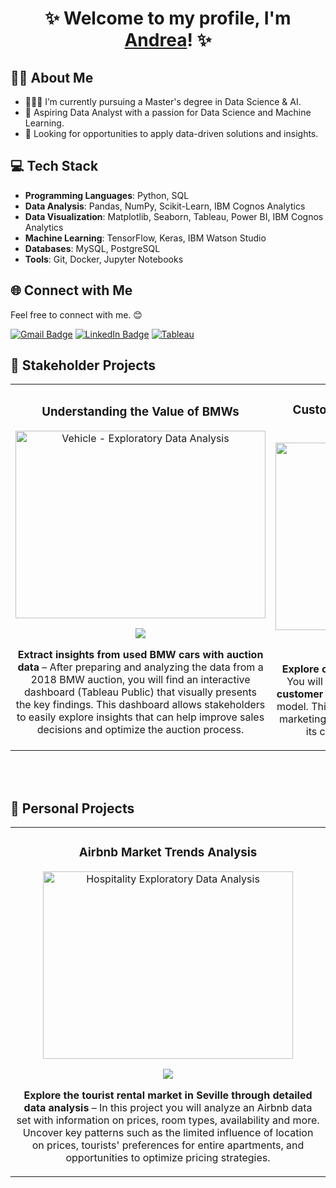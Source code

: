 <div align="center">
  <h1 align="center">✨ Welcome to my profile, I'm <a href="https://www.linkedin.com/in/andrealopezp">Andrea</a>! ✨</h1>
</div>

## ✍🏻 About Me 
- 👩🏻‍🎓 I’m currently pursuing a Master's degree in Data Science & AI.
- 🚀 Aspiring Data Analyst with a passion for Data Science and Machine Learning.
- 💼 Looking for opportunities to apply data-driven solutions and insights.

## 💻 Tech Stack
- **Programming Languages**: Python, SQL
- **Data Analysis**: Pandas, NumPy, Scikit-Learn, IBM Cognos Analytics
- **Data Visualization**: Matplotlib, Seaborn, Tableau, Power BI, IBM Cognos Analytics
- **Machine Learning**: TensorFlow, Keras, IBM Watson Studio
- **Databases**: MySQL, PostgreSQL
- **Tools**: Git, Docker, Jupyter Notebooks

## 🌐 Connect with Me
Feel free to connect with me. 😊

[![Gmail Badge](https://img.shields.io/badge/Gmail-D14836?style=for-the-badge&logo=gmail&logoColor=white)](mailto:andrealopezpuertas@gmail.com) 
[![LinkedIn Badge](https://img.shields.io/badge/LinkedIn-0077B5?style=for-the-badge&logo=linkedin&logoColor=white)](https://www.linkedin.com/in/andrealopezp)
[![Tableau](https://img.shields.io/badge/Tableau-E97627?style=for-the-badge&logo=Tableau&logoColor=white)](https://public.tableau.com/app/profile/andrealopezp/vizzes)

## 📂 Stakeholder Projects
<table>
<tr>
<td width="50%" style="vertical-align: middle; text-align: center;">
<h3 align="center">Understanding the Value of BMWs</h3>
<div align="center">                                       
<a href="https://public.tableau.com/app/profile/andrealopezp/viz/VehicleCompany/DashboardIntro" target="_blank"><img src="https://t3.ftcdn.net/jpg/04/97/07/28/360_F_497072881_8m6R10ub4asAGBdV86zsLLXv1LdYO6UU.jpg" style="width: 400px; height: 300px; object-fit: cover;" alt="Vehicle - Exploratory Data Analysis"></a>
<p>
<a href="https://public.tableau.com/app/profile/andrealopezp/viz/VehicleCompany/DashboardIntro" target="_blank">
<img src="https://img.shields.io/badge/DASHBOARD-3498db?style=for-the-badge&logo=tableau&logoColor=black">
</a>
</p>
</p><strong>Extract insights from used BMW cars with auction data</strong> – After preparing and analyzing the data from a 2018 BMW auction, you will find an interactive dashboard (Tableau Public) that visually presents the key findings. This dashboard allows stakeholders to easily explore insights that can help improve sales decisions and optimize the auction process.</p>
</div>                                                                                      
</td>

<td width="50%" style="vertical-align: middle; text-align: center;">
<h3 align="center">Customer Segmentation & Propensity Model</h3>
<div align="center">                                       
<a href="..." target="_blank"><img src="https://22036085.fs1.hubspotusercontent-na1.net/hubfs/22036085/Imported_Blog_Media/Digital-Banking-The-Surging-Importance-of-CX-scaled.jpg" style="width: 400px; height: 300px; object-fit: cover; alt="Customer Segmentation & Purchase Propensity Model"></a>
<p>
<a href="https://github.com/andrealopezp/..." target="_blank">
<img src="https://img.shields.io/badge/CODE-green?style=for-the-badge&logo=github&logoColor=black">
<a href="https://www.linkedin.com/in/andrealopezp" target="_blank">
<img src="https://img.shields.io/badge/REQUEST%20FULL%20CODE-green?style=for-the-badge&logo=linkedin&logoColor=black">
</a>
</p>
<p><strong>Explore customer behaviour on an online bank</strong> - You will uncover insights through <strong>data cleaning</strong>, <strong>customer segmentation</strong>, and a purchase propensity model. This project culminates in proposing targeted marketing strategies to help the company maximize its customer base and drive profitability.</p>
</div>                                                             
</table>                                                                                 
</div>
<br>

<br>

## 📂 Personal Projects
<table>
<tr>
<td width="50%" style="vertical-align: middle; text-align: center;">
<h3 align="center">Airbnb Market Trends Analysis</h3>
<div align="center">
<a href="https://github.com/andrealopezp/AccommodationAnalysis" target="_blank"><img src="https://a0.muscache.com/im/pictures/81dca5d6-5a86-49bc-8eca-4a8610a07d27.jpg" style="width: 400px; height: 300px; object-fit: cover;" alt="Hospitality Exploratory Data Analysis"></a>
<p>
<a href="https://github.com/andrealopezp/AccommodationAnalysis/blob/main/EDA_accommodation.ipynb" target="_blank">
<img src="https://img.shields.io/badge/CÓDIGO-e74c3c?style=for-the-badge&logo=github&logoColor=black">
</a>
</p>
<p><strong>Explore the tourist rental market in Seville through detailed data analysis</strong> – In this project you will analyze an Airbnb data set with information on prices, room types, availability and more. Uncover key patterns such as the limited influence of location on prices, tourists' preferences for entire apartments, and opportunities to optimize pricing strategies.</p>
</div>
                                                                                      
</td>
                                                                                                                                   
</table>
<br>
